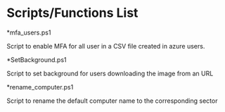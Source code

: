 # Scripts/Functions List

*mfa_users.ps1

Script to enable MFA for all user in a CSV file created in azure users.

*SetBackground.ps1

Script to set background for users downloading the image from an URL

*rename_computer.ps1

Script to rename the default computer name to the corresponding sector
